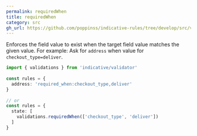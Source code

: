 ```yaml
---
permalink: requiredWhen
title: requiredWhen
category: src
gh_url: https://github.com/poppinss/indicative-rules/tree/develop/src/validations/existence/requiredWhen.ts
---
```


Enforces the field value to exist when the target field value matches the given
value. For example: Ask for `address` when value for `checkout_type=deliver`.
 
```ts
import { validations } from 'indicative/validator'
 
const rules = {
  address: 'required_when:checkout_type,deliver'
}
 
// or
const rules = {
  state: [
    validations.requiredWhen(['checkout_type', 'deliver'])
  ]
}
```